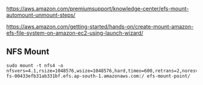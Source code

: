 https://aws.amazon.com/premiumsupport/knowledge-center/efs-mount-automount-unmount-steps/

https://aws.amazon.com/getting-started/hands-on/create-mount-amazon-efs-file-system-on-amazon-ec2-using-launch-wizard/

## NFS Mount
```
sudo mount -t nfs4 -o nfsvers=4.1,rsize=1048576,wsize=1048576,hard,timeo=600,retrans=2,noresvport fs-00433efb31ab331bf.efs.ap-south-1.amazonaws.com:/ efs-mount-point/
```